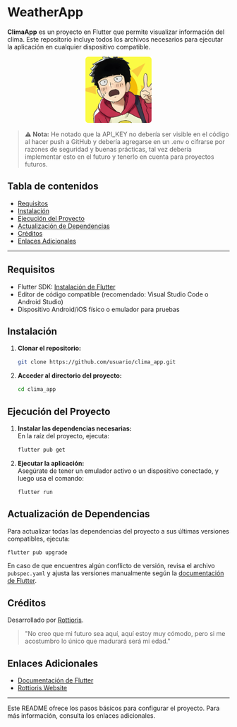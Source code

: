 
# WeatherApp

**ClimaApp** es un proyecto en Flutter que permite visualizar información del clima. Este repositorio incluye todos los archivos necesarios para ejecutar la aplicación en cualquier dispositivo compatible.

<p align="center">
  <img src="https://github.com/rottiori/WeatherApp-Flutter/blob/main/assets/icons/icon.png" alt="ClimaApp Icon" width="150" height="150">
</p>

> **⚠️ Nota:** He notado que la API_KEY no debería ser visible en el código al hacer push a GitHub y debería agregarse en un .env o cifrarse por razones de seguridad y buenas prácticas, tal vez debería implementar esto en el futuro y tenerlo en cuenta para proyectos futuros.

## Tabla de contenidos
- [Requisitos](#requisitos)
- [Instalación](#instalación)
- [Ejecución del Proyecto](#ejecución-del-proyecto)
- [Actualización de Dependencias](#actualización-de-dependencias)
- [Créditos](#créditos)
- [Enlaces Adicionales](#enlaces-adicionales)

---

## Requisitos
- Flutter SDK: [Instalación de Flutter](https://flutter.dev/docs/get-started/install)
- Editor de código compatible (recomendado: Visual Studio Code o Android Studio)
- Dispositivo Android/iOS físico o emulador para pruebas

## Instalación
1. **Clonar el repositorio:**
   ```bash
   git clone https://github.com/usuario/clima_app.git
   ```
2. **Acceder al directorio del proyecto:**
   ```bash
   cd clima_app
   ```

## Ejecución del Proyecto
1. **Instalar las dependencias necesarias:**  
   En la raíz del proyecto, ejecuta:
   ```bash
   flutter pub get
   ```

2. **Ejecutar la aplicación:**  
   Asegúrate de tener un emulador activo o un dispositivo conectado, y luego usa el comando:
   ```bash
   flutter run
   ```

## Actualización de Dependencias
Para actualizar todas las dependencias del proyecto a sus últimas versiones compatibles, ejecuta:
```bash
flutter pub upgrade
```

En caso de que encuentres algún conflicto de versión, revisa el archivo `pubspec.yaml` y ajusta las versiones manualmente según la [documentación de Flutter](https://flutter.dev/docs/development/packages-and-plugins/using-packages).

## Créditos
Desarrollado por [Rottioris](https://rottioris.site).
> "No creo que mi futuro sea aquí, aquí estoy muy cómodo, pero si me acostumbro lo único que madurará será mi edad."

## Enlaces Adicionales
- [Documentación de Flutter](https://flutter.dev/docs)
- [Rottioris Website](https://rottioris.site)

---

Este README ofrece los pasos básicos para configurar el proyecto. Para más información, consulta los enlaces adicionales.



